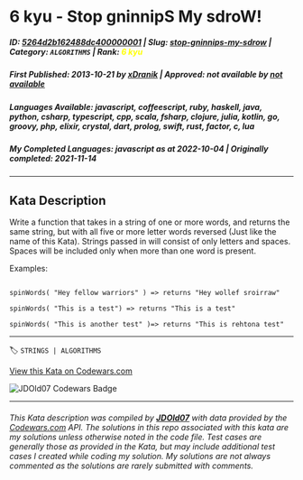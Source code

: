 # 6 kyu - Stop gninnipS My sdroW!

##### **ID**: [5264d2b162488dc400000001](https://www.codewars.com/kata/5264d2b162488dc400000001) | **Slug**: [stop-gninnips-my-sdrow](https://www.codewars.com/kata/5264d2b162488dc400000001) | **Category**: `ALGORITHMS` | **Rank**: <span style="color:yellow">6 kyu</span>

##### **First Published**: 2013-10-21 ***by*** [xDranik](https://www.codewars.com/users/xDranik) | **Approved**: *not available* ***by*** [*not available*](*https://www.codewars.com*)

##### **Languages Available**: javascript, coffeescript, ruby, haskell, java, python, csharp, typescript, cpp, scala, fsharp, clojure, julia, kotlin, go, groovy, php, elixir, crystal, dart, prolog, swift, rust, factor, c, lua

##### **My Completed Languages**: javascript ***as at*** 2022-10-04 | **Originally completed**: 2021-11-14

---

## Kata Description


Write a function that takes in a string of one or more words, and returns the same string, but with all five or more letter words reversed (Just like the name of this Kata). Strings passed in will consist of only letters and spaces. Spaces will be included only when more than one word is present.



Examples:

```

spinWords( "Hey fellow warriors" ) => returns "Hey wollef sroirraw" 

spinWords( "This is a test") => returns "This is a test" 

spinWords( "This is another test" )=> returns "This is rehtona test"

```

---


🏷 `STRINGS | ALGORITHMS`


[View this Kata on Codewars.com](https://www.codewars.com/kata/5264d2b162488dc400000001)

![](https://www.codewars.com/users/jdold07/badges/large "JDOld07 Codewars Badge")

---

###### *This Kata description was compiled by [**JDOld07**](https://tpstech.dev) with data provided by the [Codewars.com](https://www.codewars.com) API.  The solutions in this repo associated with this kata are my solutions unless otherwise noted in the code file.  Test cases are generally those as provided in the Kata, but may include additional test cases I created while coding my solution.  My solutions are not always commented as the solutions are rarely submitted with comments.*
